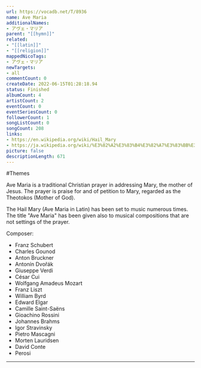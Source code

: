```yaml
---
url: https://vocadb.net/T/8936
name: Ave Maria
additionalNames: 
- アヴェ・マリア
parent: "[[hymn]]"
related:
- "[[latin]]"
- "[[religion]]"
mappedNicoTags:
- アヴェ・マリア
newTargets:
- all
commentCount: 0
createDate: 2022-06-15T01:28:18.94
status: Finished
albumCount: 4
artistCount: 2
eventCount: 0
eventSeriesCount: 0
followerCount: 1
songListCount: 0
songCount: 208
links: 
- https://en.wikipedia.org/wiki/Hail_Mary
- https://ja.wikipedia.org/wiki/%E3%82%A2%E3%83%B4%E3%82%A7%E3%83%BB%E3%83%9E%E3%83%AA%E3%82%A2
picture: false
descriptionLength: 671
---
```


#Themes

Ave Maria is a traditional Christian prayer in addressing Mary, the mother of Jesus. The prayer is praise for and of petition to Mary, regarded as the Theotokos (Mother of God).

The Hail Mary (Ave Maria in Latin) has been set to music numerous times. The title "Ave Maria" has been given also to musical compositions that are not settings of the prayer.

Composer:

- Franz Schubert
- Charles Gounod
- Anton Bruckner
- Antonín Dvořák
- Giuseppe Verdi
- César Cui
- Wolfgang Amadeus Mozart
- Franz Liszt
- William Byrd
- Edward Elgar
- Camille Saint-Saëns
- Gioachino Rossini
- Johannes Brahms
- Igor Stravinsky
- Pietro Mascagni
- Morten Lauridsen
- David Conte
- Perosi

---

